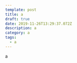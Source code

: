 ```yaml
---
template: post
title: a
draft: true
date: 2019-11-26T13:29:37.072Z
description: a
category: a
tags:
  - a
---
```

a
